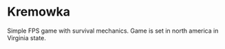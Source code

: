# Kremowka
 
Simple FPS game with survival mechanics. Game is set in north america in Virginia state.

